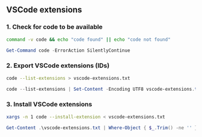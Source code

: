 ## VSCode extensions

### 1. Check for code to be available

``` bash
command -v code && echo "code found" || echo "code not found"
```

``` powershell
Get-Command code -ErrorAction SilentlyContinue
```

### 2. Export VSCode extensions (IDs)

``` bash
code --list-extensions > vscode-extensions.txt
```

``` powershell
code --list-extensions | Set-Content -Encoding UTF8 vscode-extensions.txt
```

### 3. Install VSCode extensions

``` bash
xargs -n 1 code --install-extension < vscode-extensions.txt
```

``` powershell
Get-Content .\vscode-extensions.txt | Where-Object { $_.Trim() -ne '' } | ForEach-Object { code --install-extension ($_.Trim()) }
```
